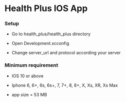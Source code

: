 #  Health Plus IOS App

### Setup 

 - Go to health_plus/health_plus directory
 
 - Open Development.xcconfig
 
 
 - Change server_url and protocol according your server

### Minimum requirement

 - IOS 10 or above
 
 
 - Iphone 6, 6+, 6s, 6s+, 7, 7+, 8, 8+, X, Xs, XR, Xs Max
 
 
 - app size = 53 MB


